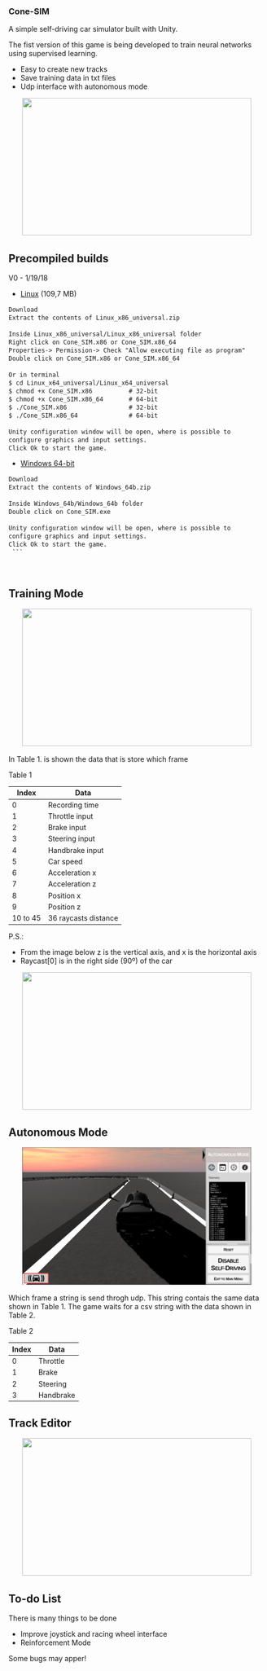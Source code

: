 ### Cone-SIM
A simple self-driving car simulator built with Unity.

The fist version of this game is being developed to train neural networks using supervised learning.

  - Easy to create new tracks
  - Save training data in txt files
  - Udp interface with autonomous mode

<p align="center">
<img src="images/pic_5.PNG" width="450" height="270">
</p>

## Precompiled builds

V0 - 1/19/18
  - [Linux](https://drive.google.com/open?id=1H92uKw3k1OTCE58SPFoQ247ly4FyhGGC) (109,7 MB)
  ```
 Download
 Extract the contents of Linux_x86_universal.zip
 
 Inside Linux_x86_universal/Linux_x86_universal folder
 Right click on Cone_SIM.x86 or Cone_SIM.x86_64
 Properties-> Permission-> Check "Allow executing file as program"
 Double click on Cone_SIM.x86 or Cone_SIM.x86_64
 
 Or in terminal
 $ cd Linux_x64_universal/Linux_x64_universal
 $ chmod +x Cone_SIM.x86          # 32-bit
 $ chmod +x Cone_SIM.x86_64       # 64-bit
 $ ./Cone_SIM.x86                 # 32-bit
 $ ./Cone_SIM.x86_64              # 64-bit
 
 Unity configuration window will be open, where is possible to configure graphics and input settings.
 Click Ok to start the game.
  ```
  
  - [Windows 64-bit](https://drive.google.com/open?id=13OlOGZzfnkzZZPYdxJ5oKztiSti_O4Sq)
  ```
  Download
  Extract the contents of Windows_64b.zip
    
  Inside Windows_64b/Windows_64b folder
  Double click on Cone_SIM.exe
    
  Unity configuration window will be open, where is possible to configure graphics and input settings.
  Click Ok to start the game.
  ```
  ```
  
## Training Mode

<p align="center">
<img src="images/pic_2.PNG" width="450" height="270">
</p>

In Table 1. is shown the data that is store which frame

Table 1

| Index | Data |
| ------ | ------ |
| 0 | Recording time |
| 1 | Throttle input |
| 2 | Brake input |
| 3 | Steering input |
| 4 | Handbrake input |
| 5 | Car speed |
| 6 | Acceleration x |
| 7 | Acceleration z |
| 8 | Position x |
| 9 | Position z |
|10 to 45 | 36 raycasts distance |

P.S.:
  - From the image below z is the vertical axis, and x is the horizontal axis
  - Raycast[0] is in the right side (90º) of the car

<p align="center">
<img src="images/pic_4.PNG" width="450" height="270">
</p>

## Autonomous Mode

<p align="center">
<img src="images/pic_6.PNG" width="450" height="270">
</p>

Which frame a string is send throgh udp. This string contais the same data shown in Table 1.
The game waits for a csv string with the data shown in Table 2.

Table 2

| Index | Data |
| ------ | ------ |
| 0 | Throttle |
| 1 | Brake |
| 2 | Steering |
| 3 | Handbrake |

## Track Editor

<p align="center">
<img src="images/pic_3.PNG" width="450" height="270">
</p>

## To-do List
There is many things to be done
  - Improve joystick and racing wheel interface
  - Reinforcement Mode


Some bugs may apper!

